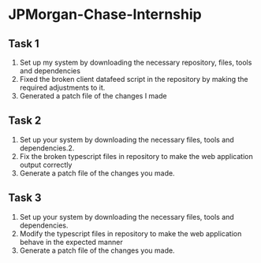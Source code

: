 # JPMorgan-Chase-Internship

## Task 1
1. Set up my system by downloading the necessary repository, files, tools and dependencies
2. Fixed the broken client datafeed script in the repository by making the required adjustments to it.
3. Generated a patch file of the changes I made

## Task 2
1. Set up your system by downloading the necessary files, tools and dependencies.2. 
2. Fix the broken typescript files in repository to make the web application output correctly
3. Generate a patch file of the changes you made.

## Task 3
1. Set up your system by downloading the necessary files, tools and dependencies. 
2. Modify the typescript files in repository to make the web application behave in the expected manner
3. Generate a patch file of the changes you made.
